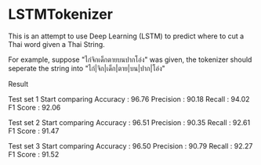 # LSTMTokenizer

This is an attempt to use Deep Learning (LSTM) to predict where to cut a Thai word given a Thai String.

For example, suppose "ไก่จิกเด็กตายบนปากโอ่ง" was given, the tokenizer should seperate the string into "ไก่|จิก|เด็ก|ตาย|บน|ปาก|โอ่ง"


Result 

Test set 1
Start comparing
Accuracy : 96.76
Precision : 90.18
Recall : 94.02
F1 Score : 92.06

Test set 2
Start comparing
Accuracy : 96.51
Precision : 90.35
Recall : 92.61
F1 Score : 91.47

Test set 3
Start comparing
Accuracy : 96.50
Precision : 90.79
Recall : 92.27
F1 Score : 91.52
